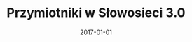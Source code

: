 ---
# Documentation: https://wowchemy.com/docs/managing-content/

title: Przymiotniki w Słowosieci 3.0
subtitle: ''
summary: ''
authors:
- Marta Dobrowolska-Pigoń
- Agnieszka Dziob
- Bożena Hojka
- Amelia M. Kiełbawska
- Justyna Ławniczak
- Marek M. Maziarz
- piasecki
- Stanisław Szpakowicz
tags: []
categories: []
date: '2017-01-01'
lastmod: 2022-10-07T05:05:30Z
featured: false
draft: false

# Featured image
# To use, add an image named `featured.jpg/png` to your page's folder.
# Focal points: Smart, Center, TopLeft, Top, TopRight, Left, Right, BottomLeft, Bottom, BottomRight.
image:
  caption: ''
  focal_point: ''
  preview_only: false

# Projects (optional).
#   Associate this post with one or more of your projects.
#   Simply enter your project's folder or file name without extension.
#   E.g. `projects = ["internal-project"]` references `content/project/deep-learning/index.md`.
#   Otherwise, set `projects = []`.
projects: []
publishDate: '2022-10-07T05:05:28.984830Z'
publication_types:
- '4'
abstract: ''
publication: ''
---